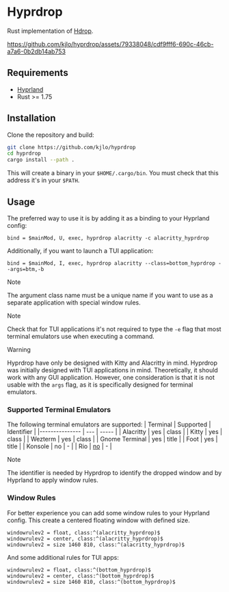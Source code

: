 # Hyprdrop

Rust implementation of [Hdrop](https://github.com/Schweber/hdrop).

https://github.com/kjlo/hyprdrop/assets/79338048/cdf9fff6-690c-46cb-a7a6-0b2db14ab753


## Requirements

* [Hyprland](https://github.com/hyprwm/Hyprland)
* Rust >= 1.75


## Installation
Clone the repository and build:
```sh
git clone https://github.com/kjlo/hyprdrop
cd hyprdrop
cargo install --path .
```
This will create a binary in your `$HOME/.cargo/bin`. You must check that this address it's in your `$PATH`.


## Usage
The preferred way to use it is by adding it as a binding to your Hyprland config:
```
bind = $mainMod, U, exec, hyprdrop alacritty -c alacritty_hyprdrop
```
Additionally, if you want to launch a TUI application:
```
bind = $mainMod, I, exec, hyprdrop alacritty --class=bottom_hyprdrop --args=btm,-b
```
>[!NOTE]
>
> The argument class name must be a unique name if you want to use as a separate application with
> special window rules.

>[!NOTE]
>
> Check that for TUI applications it's not required to type the `-e` flag that most
> terminal emulators use when executing a command.

>[!WARNING]
>
> Hyprdrop have only be designed with Kitty and Alacritty in mind.
> Hyprdrop was initially designed with TUI applications in mind. Theoretically, it should work with
> any GUI application. However, one consideration is that it is not usable with the `args` flag, as
> it is specifically designed for terminal emulators.

### Supported Terminal Emulators
The following terminal emulators are supported:
| Terminal | Supported | Identifier |
|--------------- | --- | ----- |
| Alacritty      | yes | class |
| Kitty          | yes | class |
| Wezterm        | yes | class |
| Gnome Terminal | yes | title |
| Foot           | yes | title |
| Konsole        | no  | -     |
| Rio            | [no](https://github.com/raphamorim/rio/issues/405)  | -     |

>[!NOTE]
>
> The identifier is needed by Hyprdrop to identify the dropped window and by Hyprland to apply window rules.


### Window Rules
For better experience you can add some window rules to your Hyprland config. This create a centered
floating window with defined size.
```
windowrulev2 = float, class:^(alacritty_hyprdrop)$
windowrulev2 = center, class:^(alacritty_hyprdrop)$
windowrulev2 = size 1460 810, class:^(alacritty_hyprdrop)$
```

And some additional rules for TUI apps:
```
windowrulev2 = float, class:^(bottom_hyprdrop)$
windowrulev2 = center, class:^(bottom_hyprdrop)$
windowrulev2 = size 1460 810, class:^(bottom_hyprdrop)$
```
